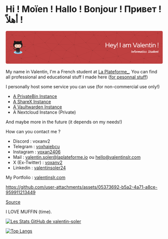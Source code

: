 # Hi ! Moïen ! Hallo ! Bonjour ! Привет ! أهلاً !

![Header](github-header-image.png)

My name in Valentin, I'm a French student at [La Plateforme_](https://laplateforme.io/), You can find all professional and educational stuff I made here ([for pesonnal stuff](https://github.com/VoXaN24))

I personally host some service you can use (for non-commercial use only!)
- [A PrivateBin Instance](https://p.hessfr.fr/)
- [A ShareX Instance](https://i.hessfr.fr/)
- [A Vaultwarden Instance](https://vault.hessfr.fr)
- A Nextcloud Instance (Private)

And maybe more in the future (it depends on my needs!)

How can you contact me ?
- Discord : voxanv2
- Telegram : [voxhaiebcu](https://t.me/voxhaiebcu)
- Instagram : [voxan2406](https://www.instagram.com/voxan2406/)
- Mail : [valentin.soler@laplateforme.io](mailto:valentin.soler@laplateforme.io) ou [hello@valentinslr.com](mailto:hello@valentinslr.com)
- X (Ex-Twitter) : [voxanv2](https://x.com/voxanv2)
- Linkedin : [valentinsoler24](https://www.linkedin.com/in/valentinsoler24/)

My Portfolio : [valentinslr.com](https://valentinslr.com/)




https://github.com/user-attachments/assets/05373692-b5a2-4a71-a8ce-959911213449




[Source](https://www.youtube.com/watch?app=desktop&v=LACbVhgtx9I&t=0s)

I LOVE MUFFIN (time).

[![Les Stats GitHub de valentin-soler](https://github-readme-stats.vercel.app/api?username=valentin-soler&count_private=true&show_icons=true&theme=radical)](https://github.com/anuraghazra/github-readme-stats)

[![Top Langs](https://github-readme-stats.vercel.app/api/top-langs/?username=valentin-soler&count_private=true&show_icons=true&theme=radical)](https://github.com/anuraghazra/github-readme-stats)
